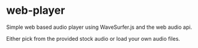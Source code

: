 # web-player

Simple web based audio player using WaveSurfer.js and the web audio api.

Either pick from the provided stock audio or load your own audio files.
